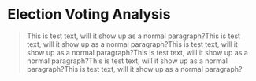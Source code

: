 # Election Voting Analysis
> This is test text, will it show up as a normal paragraph?This is test text, will it show up as a normal paragraph?This is test text, will it show up as a normal paragraph?This is test text, will it show up as a normal paragraph?This is test text, will it show up as a normal paragraph?This is test text, will it show up as a normal paragraph?